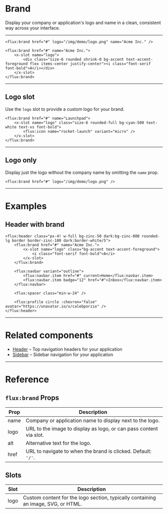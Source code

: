 # Brand

Display your company or application's logo and name in a clean, consistent way across your interface.

---

```blade
<flux:brand href="#" logo="/img/demo/logo.png" name="Acme Inc." />

<flux:brand href="#" name="Acme Inc.">
    <x-slot name="logo">
        <div class="size-6 rounded shrink-0 bg-accent text-accent-foreground flex items-center justify-center"><i class="font-serif font-bold">A</i></div>
    </x-slot>
</flux:brand>
```

---

## Logo slot

Use the `logo` slot to provide a custom logo for your brand.

```blade
<flux:brand href="#" name="Launchpad">
    <x-slot name="logo" class="size-6 rounded-full bg-cyan-500 text-white text-xs font-bold">
        <flux:icon name="rocket-launch" variant="micro" />
    </x-slot>
</flux:brand>
```

---

## Logo only

Display just the logo without the company name by omitting the `name` prop.

```blade
<flux:brand href="#" logo="/img/demo/logo.png" />
```

---

# Examples

## Header with brand

```blade
<flux:header class="px-4! w-full bg-zinc-50 dark:bg-zinc-800 rounded-lg border border-zinc-100 dark:border-white/5">
    <flux:brand href="#" name="Acme Inc.">
        <x-slot name="logo" class="bg-accent text-accent-foreground">
            <i class="font-serif font-bold">A</i>
        </x-slot>
    </flux:brand>

    <flux:navbar variant="outline">
        <flux:navbar.item href="#" current>Home</flux:navbar.item>
        <flux:navbar.item badge="12" href="#">Inbox</flux:navbar.item>
    </flux:navbar>

    <flux:spacer class="min-w-24" />

    <flux:profile circle :chevron="false" avatar="https://unavatar.io/x/calebporzio" />
</flux:header>
```

---

# Related components

- [Header](../layouts/header.html) – Top navigation headers for your application
- [Sidebar](../layouts/sidebar.html) – Sidebar navigation for your application

---

# Reference

## `flux:brand` Props

| Prop   | Description                                                                |
|--------|----------------------------------------------------------------------------|
| name   | Company or application name to display next to the logo.                   |
| logo   | URL to the image to display as logo, or can pass content via slot.         |
| alt    | Alternative text for the logo.                                             |
| href   | URL to navigate to when the brand is clicked. Default: `'/'`.              |

## Slots

| Slot  | Description                                                                        |
|-------|------------------------------------------------------------------------------------|
| logo  | Custom content for the logo section, typically containing an image, SVG, or HTML.   |
